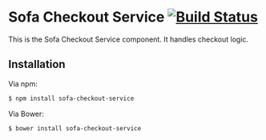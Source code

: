 # Sofa Checkout Service [![Build Status](https://travis-ci.org/sofa/sofa-checkout-service.png?branch=master)](https://travis-ci.org/sofa/sofa-checkout-service)

This is the Sofa Checkout Service component. It handles checkout logic.

## Installation

Via npm:

```sh
$ npm install sofa-checkout-service
```

Via Bower:

```sh
$ bower install sofa-checkout-service
```
